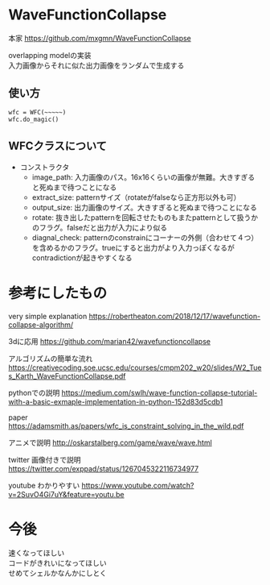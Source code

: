 # WaveFunctionCollapse
本家 https://github.com/mxgmn/WaveFunctionCollapse

overlapping modelの実装  
入力画像からそれに似た出力画像をランダムで生成する  

## 使い方
```
wfc = WFC(~~~~~)  
wfc.do_magic()
```

## WFCクラスについて  
- コンストラクタ  
    - image_path: 入力画像のパス。16x16くらいの画像が無難。大きすぎると死ぬまで待つことになる
    - extract_size: patternサイズ（rotateがfalseなら正方形以外も可）
    - output_size: 出力画像のサイズ。大きすぎると死ぬまで待つことになる
    - rotate: 抜き出したpatternを回転させたものもまたpatternとして扱うかのフラグ。falseだと出力が入力により似る
    - diagnal_check: patternのconstrainにコーナーの外側（合わせて４つ）を含めるかのフラグ。trueにすると出力がより入力っぽくなるがcontradictionが起きやすくなる

# 参考にしたもの
very simple explanation https://robertheaton.com/2018/12/17/wavefunction-collapse-algorithm/

3dに応用 https://github.com/marian42/wavefunctioncollapse

アルゴリズムの簡単な流れ https://creativecoding.soe.ucsc.edu/courses/cmpm202_w20/slides/W2_Tues_Karth_WaveFunctionCollapse.pdf

pythonでの説明 https://medium.com/swlh/wave-function-collapse-tutorial-with-a-basic-exmaple-implementation-in-python-152d83d5cdb1

paper https://adamsmith.as/papers/wfc_is_constraint_solving_in_the_wild.pdf

アニメで説明 http://oskarstalberg.com/game/wave/wave.html

twitter 画像付きで説明 https://twitter.com/exppad/status/1267045322116734977

youtube わかりやすい https://www.youtube.com/watch?v=2SuvO4Gi7uY&feature=youtu.be


# 今後
速くなってほしい  
コードがきれいになってほしい  
せめてシェルかなんかにしとく  



